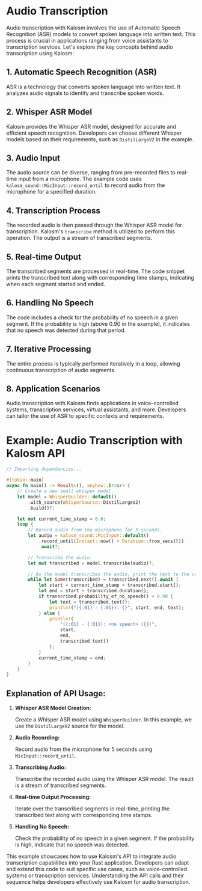 # Audio Transcription

Audio transcription with Kalosm involves the use of Automatic Speech Recognition (ASR) models to convert spoken language into written text. This process is crucial in applications ranging from voice assistants to transcription services. Let's explore the key concepts behind audio transcription using Kalosm:

## 1. Automatic Speech Recognition (ASR)

ASR is a technology that converts spoken language into written text. It analyzes audio signals to identify and transcribe spoken words.

## 2. Whisper ASR Model

Kalosm provides the Whisper ASR model, designed for accurate and efficient speech recognition. Developers can choose different Whisper models based on their requirements, such as `DistilLargeV2` in the example.

## 3. Audio Input

The audio source can be diverse, ranging from pre-recorded files to real-time input from a microphone. The example code uses `kalosm_sound::MicInput::record_until` to record audio from the microphone for a specified duration.

## 4. Transcription Process

The recorded audio is then passed through the Whisper ASR model for transcription. Kalosm's `transcribe` method is utilized to perform this operation. The output is a stream of transcribed segments.

## 5. Real-time Output

The transcribed segments are processed in real-time. The code snippet prints the transcribed text along with corresponding time stamps, indicating when each segment started and ended.

## 6. Handling No Speech

The code includes a check for the probability of no speech in a given segment. If the probability is high (above 0.90 in the example), it indicates that no speech was detected during that period.

## 7. Iterative Processing

The entire process is typically performed iteratively in a loop, allowing continuous transcription of audio segments.

## 8. Application Scenarios

Audio transcription with Kalosm finds applications in voice-controlled systems, transcription services, virtual assistants, and more. Developers can tailor the use of ASR to specific contexts and requirements.

# Example: Audio Transcription with Kalosm API

```rust
// Importing dependencies...

#[tokio::main]
async fn main() -> Result<(), anyhow::Error> {
    // Create a new small whisper model.
    let model = WhisperBuilder::default()
        .with_source(WhisperSource::DistilLargeV2)
        .build()?;

    let mut current_time_stamp = 0.0;
    loop {
        // Record audio from the microphone for 5 seconds.
        let audio = kalosm_sound::MicInput::default()
            .record_until(Instant::now() + Duration::from_secs(5))
            .await?;

        // Transcribe the audio.
        let mut transcribed = model.transcribe(audio)?;

        // As the model transcribes the audio, print the text to the console.
        while let Some(transcribed) = transcribed.next().await {
            let start = current_time_stamp + transcribed.start();
            let end = start + transcribed.duration();
            if transcribed.probability_of_no_speech() < 0.90 {
                let text = transcribed.text();
                println!("({:01} - {:01}): {}", start, end, text);
            } else {
                println!(
                    "({:01} - {:01}): <no speech> ({})",
                    start,
                    end,
                    transcribed.text()
                );
            }
            current_time_stamp = end;
        }
    }
}
```

## Explanation of API Usage:

1. **Whisper ASR Model Creation:**

   Create a Whisper ASR model using `WhisperBuilder`. In this example, we use the `DistilLargeV2` source for the model.

2. **Audio Recording:**

   Record audio from the microphone for 5 seconds using `MicInput::record_until`.

3. **Transcribing Audio:**

   Transcribe the recorded audio using the Whisper ASR model. The result is a stream of transcribed segments.

4. **Real-time Output Processing:**

   Iterate over the transcribed segments in real-time, printing the transcribed text along with corresponding time stamps.

5. **Handling No Speech:**

   Check the probability of no speech in a given segment. If the probability is high, indicate that no speech was detected.

This example showcases how to use Kalosm's API to integrate audio transcription capabilities into your Rust application. Developers can adapt and extend this code to suit specific use cases, such as voice-controlled systems or transcription services. Understanding the API calls and their sequence helps developers effectively use Kalosm for audio transcription.